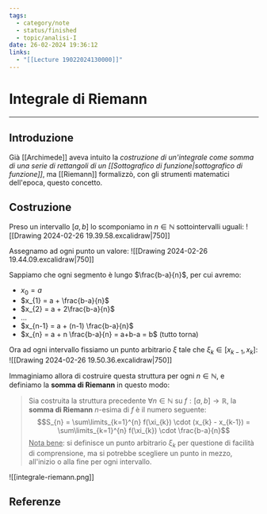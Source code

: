 ```yaml
---
tags:
  - category/note
  - status/finished
  - topic/analisi-I
date: 26-02-2024 19:36:12
links:
  - "[[Lecture 19022024130000]]"
---
```

# Integrale di Riemann
---
## Introduzione
Già [[Archimede]] aveva intuito la _costruzione di un'integrale come somma di una serie di rettangoli di un [[Sottografico di funzione|sottografico di funzione]]_, ma [[Riemann]] formalizzò, con gli strumenti matematici dell'epoca, questo concetto.

## Costruzione
Preso un intervallo $[a, b]$ lo scomponiamo in $n \in \mathbb{N}$ sottointervalli uguali:
![[Drawing 2024-02-26 19.39.58.excalidraw|750]]

Assegnamo ad ogni punto un valore:
![[Drawing 2024-02-26 19.44.09.excalidraw|750]]

Sappiamo che ogni segmento è lungo $\frac{b-a}{n}$, per cui avremo:
- $x_{0} = a$
- $x_{1} = a + \frac{b-a}{n}$
- $x_{2} = a + 2\frac{b-a}{n}$
- ...
- $x_{n-1} = a + (n-1) \frac{b-a}{n}$
- $x_{n} = a + n \frac{b-a}{n} = a+b-a = b$ (tutto torna)

Ora ad ogni intervallo fissiamo un punto arbitrario $\xi$ tale che $\xi_{k} \in [x_{k-1}, x_{k}]$:
![[Drawing 2024-02-26 19.50.36.excalidraw|750]]

Immaginiamo allora di costruire questa struttura per ogni $n \in \mathbb{N}$, e definiamo la **somma di Riemann** in questo modo:
> Sia costruita la struttura precedente $\forall n \in \mathbb{N}$ su $f: [a, b] \to \mathbb{R}$, la **somma di Riemann** $n$-esima di $f$ è il numero seguente:
> $$S_{n} = \sum\limits_{k=1}^{n} f(\xi_{k}) \cdot (x_{k} - x_{k-1}) = \sum\limits_{k=1}^{n} f(\xi_{k}) \cdot \frac{b-a}{n}$$
> <u>Nota bene</u>: si definisce un punto arbitrario $\xi_{k}$ per questione di facilità di comprensione, ma si potrebbe scegliere un punto in mezzo, all'inizio o alla fine per ogni intervallo.

![[integrale-riemann.png]]

## Referenze